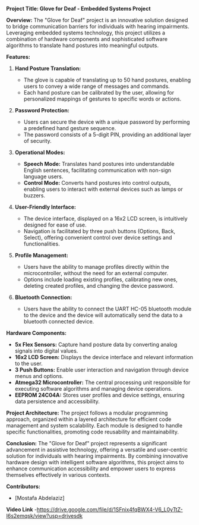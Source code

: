**Project Title: Glove for Deaf - Embedded Systems Project**

**Overview:**
The "Glove for Deaf" project is an innovative solution designed to bridge communication barriers for individuals with hearing impairments. Leveraging embedded systems technology, this project utilizes a combination of hardware components and sophisticated software algorithms to translate hand postures into meaningful outputs.

**Features:**
1. **Hand Posture Translation:**
   - The glove is capable of translating up to 50 hand postures, enabling users to convey a wide range of messages and commands.
   - Each hand posture can be calibrated by the user, allowing for personalized mappings of gestures to specific words or actions.

2. **Password Protection:**
   - Users can secure the device with a unique password by performing a predefined hand gesture sequence.
   - The password consists of a 5-digit PIN, providing an additional layer of security.

3. **Operational Modes:**
   - **Speech Mode:** Translates hand postures into understandable English sentences, facilitating communication with non-sign language users.
   - **Control Mode:** Converts hand postures into control outputs, enabling users to interact with external devices such as lamps or buzzers.

4. **User-Friendly Interface:**
   - The device interface, displayed on a 16x2 LCD screen, is intuitively designed for ease of use.
   - Navigation is facilitated by three push buttons (Options, Back, Select), offering convenient control over device settings and functionalities.

5. **Profile Management:**
   - Users have the ability to manage profiles directly within the microcontroller, without the need for an external computer.
   - Options include loading existing profiles, calibrating new ones, deleting created profiles, and changing the device password.
  
6. **Bluetooth Connection:**
   - Users have the ability to connect the UART HC-05 bluetooth module to the device and the device will automatically send the data to a bluetooth connected device.

**Hardware Components:**
- **5x Flex Sensors:** Capture hand posture data by converting analog signals into digital values.
- **16x2 LCD Screen:** Displays the device interface and relevant information to the user.
- **3 Push Buttons:** Enable user interaction and navigation through device menus and options.
- **Atmega32 Microcontroller:** The central processing unit responsible for executing software algorithms and managing device operations.
- **EEPROM 24C04A:** Stores user profiles and device settings, ensuring data persistence and accessibility.

**Project Architecture:**
The project follows a modular programming approach, organized within a layered architecture for efficient code management and system scalability. Each module is designed to handle specific functionalities, promoting code reusability and maintainability.

**Conclusion:**
The "Glove for Deaf" project represents a significant advancement in assistive technology, offering a versatile and user-centric solution for individuals with hearing impairments. By combining innovative hardware design with intelligent software algorithms, this project aims to enhance communication accessibility and empower users to express themselves effectively in various contexts.

**Contributors:**
- [Mostafa Abdelaziz]

**Video Link**
-https://drive.google.com/file/d/1SFnix4fqBWX4-V6_L0yTtZ-I6s2emqsk/view?usp=drivesdk

